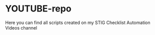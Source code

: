 # YOUTUBE-repo
Here you can find all scripts created on my STIG Checklist Automation Videos channel
